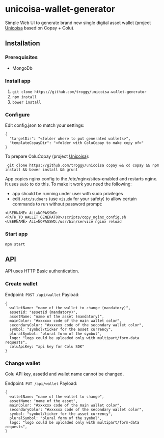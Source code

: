 # unicoisa-wallet-generator

Simple Web UI to generate brand new single digital asset wallet (project [Unicoisa](https://github.com/troggy/unicoisa) based on Copay + Colu).

## Installation

### Prerequisites

- MongoDb

### Install app
1. ``git clone https://github.com/troggy/unicoisa-wallet-generator``
2. ``npm install``
3. ``bower install``

### Configure
Edit config.json to match your settings:

````
{
  "targetDir": "<folder where to put generated wallets>",
  "templateCopayDir": "<folder with ColuCopay to make copy of>"
}
````

To prepare ColuCopay (project [Unicoisa](https://github.com/troggy/unicoisa)):
````
 git clone https://github.com/troggy/unicoisa copay && cd copay && npm install && bower install && grunt
````

App copies nginx config to the /etc/nginx/sites-enabled and restarts nginx. It uses ``sudo`` to do this. To make it work you need the following:
- app should be running under user with sudo privileges
- edit ``/etc/sudoers`` (use ``visudo`` for your safety) to allow certain commands to run without password prompt:
````
<USERNAME> ALL=NOPASSWD:<PATH_TO_WALLET_GENERATOR>/scripts/copy_nginx_config.sh
<USERNAME> ALL=NOPASSWD:/usr/bin/service nginx reload
````

### Start app

````
npm start
````

## API

API uses HTTP Basic authentication.

### Create wallet
Endpoint: ``POST /api/wallet``
Payload:
````
{
  walletName: "name of the wallet to change (mandatory)",
  assetId: "assetId (mandatory)",
  assetName: "name of the asset (mandatory)",
  mainColor: "#xxxxxx code of the main wallet color",
  secondaryColor: "#xxxxxx code of the secondary wallet color",
  symbol: "symbol/ticker for the asset currency",
  pluralSymbol: "plural form of the symbol",
  logo: "logo could be uploaded only with multipart/form-data requests",
  coluApiKey: "api key for Colu SDK"
}
````

### Change wallet
Colu API key, assetId and wallet name cannot be changed.

Endpoint: ``PUT /api/wallet``
Payload:
````
{
  walletName: "name of the wallet to change",
  assetName: "name of the asset",
  mainColor: "#xxxxxx code of the main wallet color",
  secondaryColor: "#xxxxxx code of the secondary wallet color",
  symbol: "symbol/ticker for the asset currency",
  pluralSymbol: "plural form of the symbol",
  logo: "logo could be uploaded only with multipart/form-data requests",
}
````
